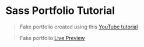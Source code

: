 # Sass Portfolio Tutorial

> Fake portfolio created using this [YouTube tutorial](https://youtu.be/_a5j7KoflTs)

> Fake portfolio [Live Preview](https://rsous.github.io/portfolio/)
